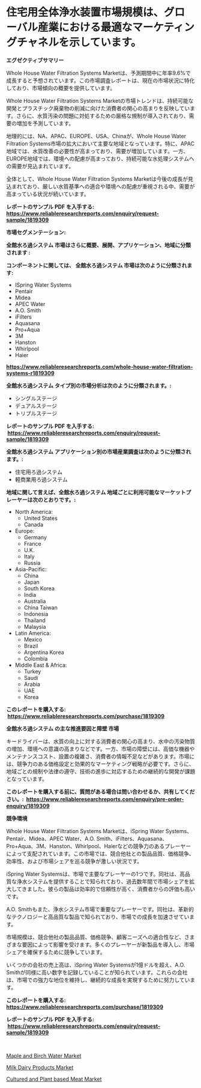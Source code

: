 <p><h1>住宅用全体浄水装置市場規模は、グローバル産業における最適なマーケティングチャネルを示しています。</h1></p><p><strong>エグゼクティブサマリー</strong></p>
<p><p>Whole House Water Filtration Systems Marketは、予測期間中に年率9.6%で成長すると予想されています。この市場調査レポートは、現在の市場状況に特化しており、市場傾向の概要を提供しています。</p><p>Whole House Water Filtration Systems Marketの市場トレンドは、持続可能な開発とプラスチック廃棄物の削減に向けた消費者の関心の高まりを反映しています。さらに、水質汚染の問題に対処するための厳格な規制が導入されており、需要の増加を予測しています。</p><p>地理的には、NA、APAC、EUROPE、USA、Chinaが、Whole House Water Filtration Systems市場の拡大において主要な地域となっています。特に、APAC地域では、水質改善の必要性が高まっており、需要が増加しています。一方、EUROPE地域では、環境への配慮が高まっており、持続可能な水処理システムへの需要が見込まれています。</p><p>全体として、Whole House Water Filtration Systems Marketは今後の成長が見込まれており、厳しい水質基準への適合や環境への配慮が重視される中、需要が高まっている状況が続いています。</p></p>
<p><strong>レポートのサンプル PDF を入手する: <a href="https://www.reliableresearchreports.com/enquiry/request-sample/1819309">https://www.reliableresearchreports.com/enquiry/request-sample/1819309</a></strong></p>
<p><strong>市場セグメンテーション:</strong></p>
<p><strong> 全館水ろ過システム 市場はさらに概要、展開、アプリケーション、地域に分類されます :</strong></p>
<p><strong>コンポーネントに関しては、 全館水ろ過システム 市場は次のように分類されます: &nbsp;</strong></p>
<p><ul><li>ISpring Water Systems</li><li>Pentair</li><li>Midea</li><li>APEC Water</li><li>A.O. Smith</li><li>iFilters</li><li>Aquasana</li><li>Pro+Aqua</li><li>3M</li><li>Hanston</li><li>Whirlpool</li><li>Haier</li></ul></p>
<p><strong><a href="https://www.reliableresearchreports.com/whole-house-water-filtration-systems-r1819309">https://www.reliableresearchreports.com/whole-house-water-filtration-systems-r1819309</a></strong></p>
<p><strong> 全館水ろ過システム タイプ別の市場分析は次のように分類されます。:</strong></p>
<p><ul><li>シングルステージ</li><li>デュアルステージ</li><li>トリプルステージ</li></ul></p>
<p><strong>レポートのサンプル PDF を入手する: &nbsp;<a href="https://www.reliableresearchreports.com/enquiry/request-sample/1819309">https://www.reliableresearchreports.com/enquiry/request-sample/1819309</a></strong></p>
<p><strong> 全館水ろ過システム アプリケーション別の市場産業調査は次のように分類されます。:</strong></p>
<p><ul><li>住宅用ろ過システム</li><li>軽商業用ろ過システム</li></ul></p>
<p><strong>地域に関して言えば、全館水ろ過システム 地域ごとに利用可能なマーケットプレーヤーは次のとおりです。:</strong></p>
<p><ul>
    <li>
        North America:
        <ul>
            <li>United States</li>
            <li>Canada</li>
        </ul>
    </li>
    <li>
        Europe:
        <ul>
            <li>Germany</li>
            <li>France</li>
            <li>U.K.</li>
            <li>Italy</li>
            <li>Russia</li>
        </ul>
    </li>
    <li>
        Asia-Pacific:
        <ul>
            <li>China</li>
            <li>Japan</li>
            <li>South Korea</li>
            <li>India</li>
            <li>Australia</li>
            <li>China Taiwan</li>
            <li>Indonesia</li>
            <li>Thailand</li>
            <li>Malaysia</li>
        </ul>
    </li>
    <li>
        Latin America:
        <ul>
            <li>Mexico</li>
            <li>Brazil</li>
            <li>Argentina Korea</li>
            <li>Colombia</li>
        </ul>
    </li>
    <li>
        Middle East & Africa:
        <ul>
            <li>Turkey</li>
            <li>Saudi</li>
            <li>Arabia</li>
            <li>UAE</li>
            <li>Korea</li>
        </ul>
    </li>
    </ul></p>
<p><strong>このレポートを購入する: &nbsp;<a href="https://www.reliableresearchreports.com/purchase/1819309">https://www.reliableresearchreports.com/purchase/1819309</a></strong></p>
<p><strong>全館水ろ過システム の主な推進要因と障壁 市場</strong></p>
<p><p>キードライバーは、水質の向上に対する消費者の関心の高まり、水中の汚染物質の増加、環境への意識の高まりなどです。一方、市場の障壁には、高価な機器やメンテナンスコスト、設置の複雑さ、消費者の情報不足などがあります。市場には、競争力のある価格設定と効果的なマーケティング戦略が必要です。さらに、地域ごとの規制や法律の遵守、技術の進歩に対応するための継続的な開発が課題となっています。</p></p>
<p><strong>このレポートを購入する前に、質問がある場合は問い合わせるか、共有してください。:&nbsp; <a href="https://www.reliableresearchreports.com/enquiry/pre-order-enquiry/1819309">https://www.reliableresearchreports.com/enquiry/pre-order-enquiry/1819309</a></strong></p>
<p><strong>競争環境</strong></p>
<p><p>Whole House Water Filtration Systems Marketは、iSpring Water Systems、Pentair、Midea、APEC Water、A.O. Smith、iFilters、Aquasana、Pro+Aqua、3M、Hanston、Whirlpool、Haierなどの競争力のあるプレーヤーによって支配されています。この市場では、競合他社との製品品質、価格競争、効率性、および市場シェアを巡る競争が激しい状況です。</p><p>iSpring Water Systemsは、市場で主要なプレーヤーの1つです。同社は、高品質な浄水システムを提供することで知られており、過去数年間で市場シェアを拡大してきました。彼らの製品は効率的で信頼性が高く、消費者からの評価も高いです。</p><p>A.O. Smithもまた、浄水システム市場で重要なプレーヤーです。同社は、革新的なテクノロジーと高品質な製品で知られており、市場での成長を加速させています。</p><p>市場規模は、競合他社の製品品質、価格競争、顧客ニーズへの適合性など、さまざまな要因によって影響を受けます。多くのプレーヤーが新製品を導入し、市場シェアを確保するために競争しています。</p><p>いくつかの会社の売上高は、iSpring Water Systemsが1億ドルを超え、A.O. Smithが同様に高い数字を記録していることが知られています。これらの会社は、市場での強力な地位を維持し、継続的な成長を実現するために努力しています。</p></p>
<p><strong>このレポートを購入する: &nbsp; <a href="https://www.reliableresearchreports.com/purchase/1819309">https://www.reliableresearchreports.com/purchase/1819309</a></strong></p>
<p><strong>レポートのサンプル PDF を入手する: &nbsp;<a href="https://www.reliableresearchreports.com/enquiry/request-sample/1819309">https://www.reliableresearchreports.com/enquiry/request-sample/1819309</a></strong><strong></strong></p>
<p>&nbsp;</p>
<p><p><a href="https://cedar-agate-3da.notion.site/Maple-and-Birch-Water-Market-Size-Market-Outlook-and-Market-Forecast-2024-to-2031-53aa1ba2f5af430588d8859d360889c6">Maple and Birch Water Market</a></p><p><a href="https://copper-carbon-84f.notion.site/Milk-Dairy-Products-Market-Trends-Forecast-and-Competitive-Analysis-to-2031-eb759b9f208c42cea715bec51bf23632">Milk Dairy Products Market</a></p><p><a href="https://circular-yam-9b9.notion.site/Cultured-and-Plant-based-Meat-Market-Size-Market-Outlook-and-Market-Forecast-2024-to-2031-0f4551a05cdb4765a27edb5f9d7e0a5e">Cultured and Plant based Meat Market</a></p></p>